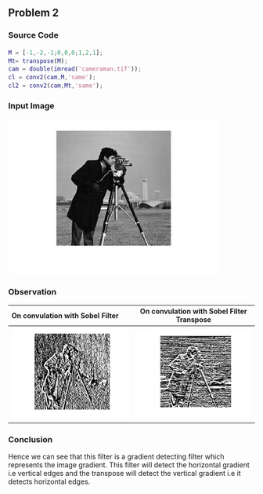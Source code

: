 
## Problem 2

### Source Code 

```matlab
M = [-1,-2,-1;0,0,0;1,2,1];
Mt= transpose(M);
cam = double(imread('cameraman.tif'));
cl = conv2(cam,M,'same'); 
cl2 = conv2(cam,Mt,'same');
```

### Input Image

![](images/cam.jpg)

### Observation

| On convulation with Sobel Filter | On convulation with Sobel Filter Transpose |
| :------------------------------- | ---------------------------------------- |
| ![img](images/out1.jpg)          | ![img](images/out2.jpg)                  |

### Conclusion

Hence we can see that this filter is a gradient detecting filter which represents the image gradient. This filter will detect the horizontal gradient i.e vertical edges and the transpose will detect the vertical gradient i.e it detects horizontal edges.